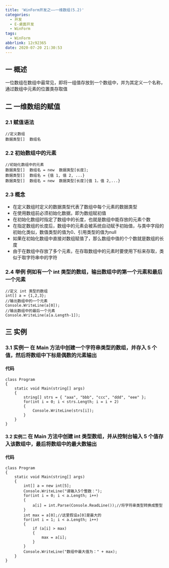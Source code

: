 ```yaml
---
title: 'WinForm开发之——一维数组(5.2)'
categories:
  - 开发
  - E-桌面开发
  - WinForm
tags:
  - WinForm
abbrlink: 12c92365
date: 2020-07-20 21:30:53
---
```

## 一 概述

一位数组在数组中最常见，即将一组值存放到一个数组中，并为其定义一个名称，通过数组中元素的位置类存取值

<!--more-->

## 二 一维数组的赋值

### 2.1 赋值语法

```
//定义数组
数据类型[]  数组名
```

### 2.2 初始数组中的元素

```
//初始化数组中的元素
数据类型[]  数组名 = new  数据类型[长度];
数据类型[]  数组名 = {值 1, 值 2, ...}
数据类型[]  数组名 = new  数据类型[长度]{值 1，值 2,...}
```

### 2.3 概念

* 在定义数组时定义的数据类型代表了数组中每个元素的数据类型
* 在使用数组前必须初始化数据，即为数组赋初值
* 在初始化数组时指定了数组中的长度，也就是数组中能存放的元素个数
* 在指定数组的长度后，数组中的元素会被系统自动赋予初始值，与类中字段的初始化类似，数值类型的值为0、引用类型的值为null
* 如果在初始化数组中直接对数组赋值了，那么数组中值的个个数就是数组的长度
* 由于在数组中存放了多个元素，在存取数组中的元素时要使用下标来存取，类似于取字符串中的字符

### 2.4 举例<font size=3> 例如有一个 int 类型的数组，输出数组中的第一个元素和最后一个元素 </font>

```
//定义 int 类型的数组
int[] a = {1,2,3};
//输岀数组中的一个元素
Console.WriteLine(a[0]);
//输出数组中的最后一个元素
Console.WriteLine(a[a.Length-1]);
```

## 三 实例

### 3.1 实例一 <font size=3> 在 Main 方法中创建一个字符串类型的数组，并存入 5 个值，然后将数组中下标是偶数的元素输出 </font>

#### 代码

```
class Program
{
    static void Main(string[] args)
    {
        string[] strs = { "aaa", "bbb", "ccc", "ddd", "eee" };
        for(int i = 0; i < strs.Length; i = i + 2)
        {
            Console.WriteLine(strs[i]);
        }
    }
}
```

#### 3.2 实例二 <font size=3> 在 Main 方法中创建 int 类型数组，并从控制台输入 5 个值存入该数组中，最后将数组中的最大数输出 </font>

#### 代码

```
class Program
{
    static void Main(string[] args)
    {
        int[] a = new int[5];
        Console.WriteLine("请输入5个整数：");
        for(int i = 0; i < a.Length; i++)
        {
            a[i] = int.Parse(Console.ReadLine());//将字符串类型转换成整型
        }
        int max = a[0];//这里假设a[0]是最大的
        for(int i = 1; i < a.Length; i++)
        {
            if (a[i] > max)
            {
                max = a[i];
            }
        }
        Console.WriteLine("数组中最大值为：" + max);
    }
}
```
